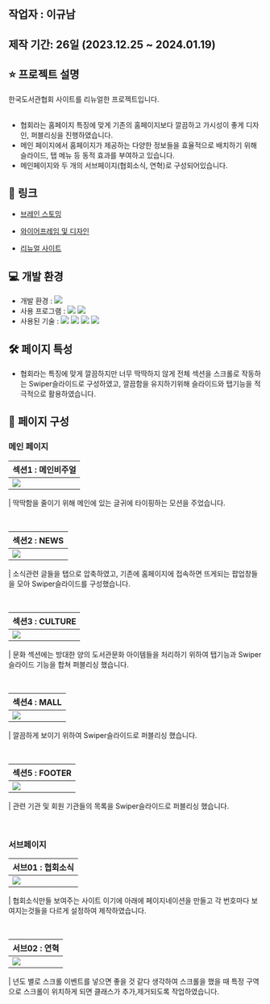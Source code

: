 ## 작업자 : 이규남

## 제작 기간: 26일 (2023.12.25 ~ 2024.01.19)

## ⭐️ 프로젝트 설명

한국도서관협회 사이트를 리뉴얼한 프로젝트입니다.<br/><br/>

- 협회라는 홈페이지 특징에 맞게 기존의 홈페이지보다 깔끔하고 가시성이 좋게 디자인, 퍼블리싱을 진행하였습니다.
- 메인 페이지에서 홈페이지가 제공하는 다양한 정보들을 효율적으로 배치하기 위해 슬라이드, 탭 메뉴 등 동적 효과를 부여하고 있습니다.
- 메인페이지와 두 개의 서브페이지(협회소식, 연혁)로 구성되어있습니다.

## 🚀 링크

- [브레인 스토밍](https://www.figma.com/file/ZxMTA65g3AHpps8madhEzo/%EC%95%84%EC%9D%B4%EB%94%94%EC%96%B4-%EB%B0%9C%EC%83%81?type=whiteboard&node-id=0%3A1&t=7kQcNFmVooZpVx2K-1)

- [와이어프레임 및 디자인](https://www.figma.com/file/O7j6WcaZVkyak8hxTMvUDa/%EC%9D%B4%EA%B7%9C%EB%82%A8_%ED%8F%AC%ED%8A%B8%ED%8F%B4%EB%A6%AC%EC%98%A4?type=design&node-id=0%3A1&mode=design&t=N8KoW3Fnu1FH8tnR-1)
- [리뉴얼 사이트](https://rbska9810.github.io/Korean-Library-Association/) <br>
## 💻 개발 환경

- 개발 환경 : <img src="https://img.shields.io/badge/windows10-0078D6?style=flat-square&logo=windows10&logoColor=white"/>
- 사용 프로그램 : <img src="https://img.shields.io/badge/Vs code-007ACC?style=flat-square&logo=visualstudiocode&logoColor=white"/> <img src="https://img.shields.io/badge/figma-F24E1E?style=flat-square&logo=figma&logoColor=white"/>
- 사용된 기술 :
  <img src="https://img.shields.io/badge/html5-E34F26?style=flat-square&logo=html5&logoColor=white"> <img src="https://img.shields.io/badge/css3-1572B6?style=flat-square&logo=css3&logoColor=white"> <img src="https://img.shields.io/badge/JavaScript-F7DF1E?style=flat-square&logo=JavaScript&logoColor=white"> <img src="https://img.shields.io/badge/Swiper-6332F6?style=flat-square&logo=Swiper&logoColor=white">

## 🛠️ 페이지 특성

- 협회라는 특징에 맞게 깔끔하지만 너무 딱딱하지 않게 전체 섹션을 스크롤로 작동하는 Swiper슬라이드로 구성하였고, 
  깔끔함을 유지하기위해 슬라이드와 탭기능을 적극적으로 활용하였습니다.

## 👀 페이지 구성

### 메인 페이지

| 섹션1 : 메인비주얼                                                                                                      |
| :---------------------------------------------------------------------------------------------------------------------- |
| <img src= "https://github.com/rbska9810/Korean-Library-Association/assets/152961789/41d29527-6725-4da3-8f6e-f42b1d035d57"> |


| 딱딱함을 줄이기 위해 메인에 있는 글귀에 타이핑하는 모션을 주었습니다.

<br>

| 섹션2 : NEWS                                                                                              |
| :------------------------------------------------------------------------------------------------------------------------ |
| <img src="https://github.com/rbska9810/Korean-Library-Association/assets/152961789/65093ed4-f938-4fa4-bd9a-5a3eb5ff6dee"> |

| 소식관련 글들을 탭으로 압축하였고, 기존에 홈페이지에 접속하면 뜨게되는 팝업창들을 모아 Swiper슬라이드를 구성했습니다.

<br>

| 섹션3 : CULTURE                                                                                                           |
| :----------------------------------------------------------------------------------------------------------------------- |
| <img src="https://github.com/rbska9810/Korean-Library-Association/assets/152961789/67ceb4e1-69b1-4ec1-9412-95d2bbcef2ff"> |

| 문화 섹션에는 방대한 양의 도서관문화 아이템들을 처리하기 위하여 탭기능과 Swiper슬라이드 기능을 합쳐 퍼블리싱 했습니다.

<br>

| 섹션4 : MALL                                                                                                           |
| :--------------------------------------------------------------------------------------------------------------------- |
| <img src="https://github.com/rbska9810/Korean-Library-Association/assets/152961789/ed1ae0ae-b60a-4fe1-9c76-82a56b67fcea"> |

| 깔끔하게 보이기 위하여 Swiper슬라이드로 퍼블리싱 했습니다.

<br>

| 섹션5 : FOOTER                                                                                                        |
| :------------------------------------------------------------------------------------------------------------------------ |
| <img src="https://github.com/rbska9810/Korean-Library-Association/assets/152961789/c81db7c4-6689-41a0-a3e6-6db31fd8f606"> |

| 관련 기관 및 회원 기관들의 목록을 Swiper슬라이드로 퍼블리싱 했습니다.

<br>

### 서브페이지

| 서브01 : 협회소식                                                                                                        |
| :------------------------------------------------------------------------------------------------------------------------ |
| <img src="https://github.com/rbska9810/Korean-Library-Association/assets/152961789/08bbf069-8100-43d5-965e-4d02eac2106f"> |

| 협회소식만들 보여주는 사이트 이기에 아래에 페이지네이션을 만들고 각 번호마다 보여지는것들을 다르게 설정하여 제작하였습니다.

<br>

| 서브02 : 연혁                                                                                                       |
| :---------------------------------------------------------------------------------------------------------------------- |
| <img src="https://github.com/rbska9810/Korean-Library-Association/assets/152961789/d3e92a92-a15c-49d9-8894-52c5a2263762"> |

| 년도 별로 스크롤 이벤트를 넣으면 좋을 것 같다 생각하여 스크롤을 했을 때 특정 구역으로 스크롤이 위치하게 되면 클래스가 추가,제거되도록 작업하였습니다.
